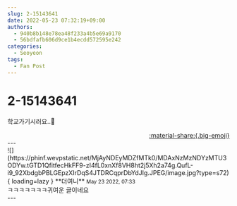 ```yaml
---
slug: 2-15143641
date: 2022-05-23 07:32:19+09:00
authors:
  - 940b8b148e78ea48f233a4b5e69a9170
  - 56bdfafb606d9ce1b4ecdd572595e242
categories:
  - Seoyeon
tags:
  - Fan Post
---
```


# 2-15143641

<div class="post-container" markdown="1">
<div class="content-container md-sidebar__scrollwrap" markdown="1">

학교가기시러요..🥺

</div>
</div>

<div style="text-align: right;" markdown="1">
<a href="https://weverse.io/fromis9/fanpost/2-15143641" style="text-align: right;">:material-share:{.big-emoji}</a>
</div>
---

<div class="comments-container md-sidebar__scrollwrap" markdown="1">
<div class="comment" markdown="1">
<div class='id-container' markdown="1">
![](https://phinf.wevpstatic.net/MjAyNDEyMDZfMTk0/MDAxNzMzNDYzMTU3ODYw.tGTD1QfitfecHkFF9-zI4fL0xnXf8VH8ht2j5Xh2a74g.QufL-i9_92XbdgbPBLGEpzXIrDqS4JTDRCqprDbYdJIg.JPEG/image.jpg?type=s72){ loading=lazy }
**<span class="artist">더여니</span>** <small>May 23 2022, 07:33</small><br>
</div>
<div class='comment-body' markdown="1">
ㅋㅋㅋㅋㅋㅋㅋ귀여운 글이네요
</div>
</div>
</div>
---
